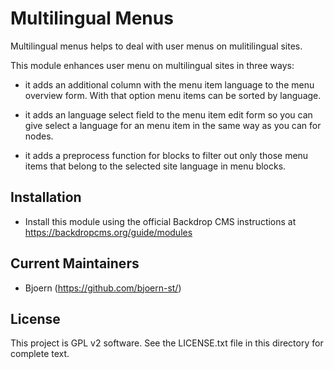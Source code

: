 Multilingual Menus
==================

Multilingual menus helps to deal with user menus on mulitilingual sites.

This module enhances user menu on multilingual sites in three ways:
 - it adds an additional column with the menu item language to the menu
   overview form. With that option menu items can be sorted by language.

 - it adds an language select field to the menu item edit form so you can give
   select a language for an menu item in the same way as you can for nodes.

 - it adds a preprocess function for blocks to filter out only those menu items
   that belong to the selected site language in menu blocks.

Installation
------------

- Install this module using the official Backdrop CMS instructions at
  https://backdropcms.org/guide/modules

Current Maintainers
-------------------

- Bjoern (https://github.com/bjoern-st/)


License
-------

This project is GPL v2 software. See the LICENSE.txt file in this directory for
complete text.
